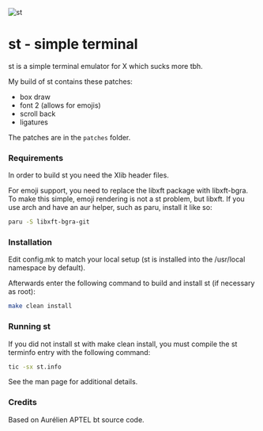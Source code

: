 ![st](https://imgur.com/B1i036L.png)

# st - simple terminal

st is a simple terminal emulator for X which sucks more tbh.

My build of st contains these patches:
* box draw
* font 2 (allows for emojis)
* scroll back
* ligatures

The patches are in the `patches` folder.

### Requirements

In order to build st you need the Xlib header files.

For emoji support, you need to replace the libxft package with libxft-bgra. To make this simple, emoji rendering is not a st problem, but libxft. If you use arch and have an aur helper, such as paru, install it like so:

```bash
paru -S libxft-bgra-git
```

### Installation

Edit config.mk to match your local setup (st is installed into
the /usr/local namespace by default).

Afterwards enter the following command to build and install st (if
necessary as root):

```bash
make clean install
```

### Running st

If you did not install st with make clean install, you must compile
the st terminfo entry with the following command:

```bash
tic -sx st.info
```

See the man page for additional details.

### Credits

Based on Aurélien APTEL <aurelien dot aptel at gmail dot com> bt source code.

